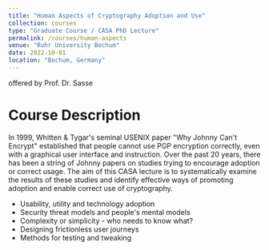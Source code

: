 ```yaml
---
title: "Human Aspects of Cryptography Adoption and Use"
collection: courses
type: "Graduate Course / CASA PhD Lecture"
permalink: /courses/human-aspects
venue: "Ruhr University Bochum"
date: 2022-10-01
location: "Bochum, Germany"
---
```


offered by Prof. Dr. Sasse

Course Description
======

In 1999, Whitten & Tygar's seminal USENIX paper "Why Johnny Can't Encrypt" established that people cannot use PGP encryption correctly, even with a graphical user interface and instruction.
Over the past 20 years, there has been a string of Johnny papers on studies trying to encourage adoption or correct usage.
The aim of this CASA lecture is to systematically examine the results of these studies and identify effective ways of promoting adoption and enable correct use of cryptography.

* Usability, utility and technology adoption
* Security threat models and people's mental models
* Complexity or simplicity - who needs to know what?
* Designing frictionless user journeys
* Methods for testing and tweaking
